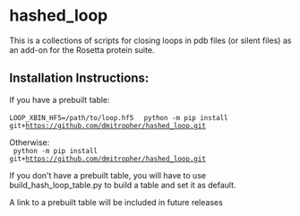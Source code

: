 # hashed_loop

This is a collections of scripts for closing loops in pdb files (or silent files) as an add-on for the Rosetta protein suite.

## Installation Instructions:

If you have a prebuilt table:
<br>
<code> LOOP_XBIN_HF5=/path/to/loop.hf5 </code>
<code> python -m pip install git+https://github.com/dmitropher/hashed_loop.git </code>

Otherwise:
<br>
<code> python -m pip install git+https://github.com/dmitropher/hashed_loop.git </code>

If you don't have a prebuilt table, you will have to use build_hash_loop_table.py to build a table and set it as default.

A link to a prebuilt table will be included in future releases
